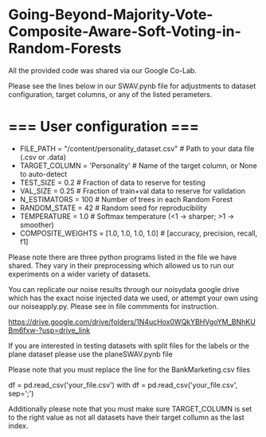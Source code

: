 # Going-Beyond-Majority-Vote-Composite-Aware-Soft-Voting-in-Random-Forests

All the provided code was shared via our Google Co-Lab.

Please see the lines below in our SWAV.pynb file for adjustments to dataset configuration, target columns, or any of the listed perameters.

# === User configuration ===
* FILE_PATH = "/content/personality_dataset.csv"  # Path to your data file (.csv or .data)
* TARGET_COLUMN = 'Personality'          # Name of the target column, or None to auto-detect
* TEST_SIZE = 0.2                    # Fraction of data to reserve for testing
* VAL_SIZE = 0.25                    # Fraction of train+val data to reserve for validation
* N_ESTIMATORS = 100                 # Number of trees in each Random Forest
* RANDOM_STATE = 42                  # Random seed for reproducibility
* TEMPERATURE = 1.0                  # Softmax temperature (<1 -> sharper; >1 -> smoother)
* COMPOSITE_WEIGHTS = [1.0, 1.0, 1.0, 1.0]  # [accuracy, precision, recall, f1]

Please note there are three python programs listed in the file we have shared. They vary in their preprocessing which allowed us to run our experiments on a wider variety of datasets.


You can replicate our noise results through our noisydata google drive which has the exact noise injected data we used, or attempt your own using our noiseapply.py. Please see in file commments for instruction.

https://drive.google.com/drive/folders/1N4ucHox0WQkYBHVgoYM_BNhKUBm6fxw-?usp=drive_link

If you are interested in testing datasets with split files for the labels or the plane dataset please use the planeSWAV.pynb file

Please note that you must replace the line for the BankMarketing.csv files

df = pd.read_csv('your_file.csv')
with
df = pd.read_csv('your_file.csv', sep=';')

Additionally please note that you must make sure TARGET_COLUMN is set to the right value as not all datasets have their target collumn as the last index.
